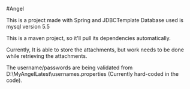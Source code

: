 #Angel

This is a project made with Spring and JDBCTemplate
Database used is mysql version 5.5

This is a maven project, so it'll pull its dependencies automatically.

Currently, It is able to store the attachments, but work needs to be done while retrieving the attachments.

The username/passwords are being validated from D:\MyAngelLatest\usernames.properties (Currently hard-coded in the code).
